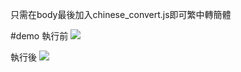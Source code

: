 只需在body最後加入chinese_convert.js即可繁中轉簡體

#demo
執行前
![](http://imgur.com/1Cfs1Rc.png)

執行後
![](http://imgur.com/NXT9DoI.png)
